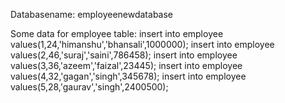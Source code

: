 Databasename: employeenewdatabase

Some data for employee table:
insert into employee values(1,24,'himanshu','bhansali',1000000);
insert into employee values(2,46,'suraj','saini',786458);
insert into employee values(3,36,'azeem','faizal',23445);
insert into employee values(4,32,'gagan','singh',345678);
insert into employee values(5,28,'gaurav','singh',2400500);

